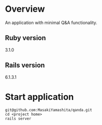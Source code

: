 # Overview

An application with minimal Q&A functionality.

## Ruby version

3.1.0

## Rails version

6.1.3.1

# Start application

```
git@github.com:MasakiYamashita/qanda.git
cd <project home>
rails server
```
